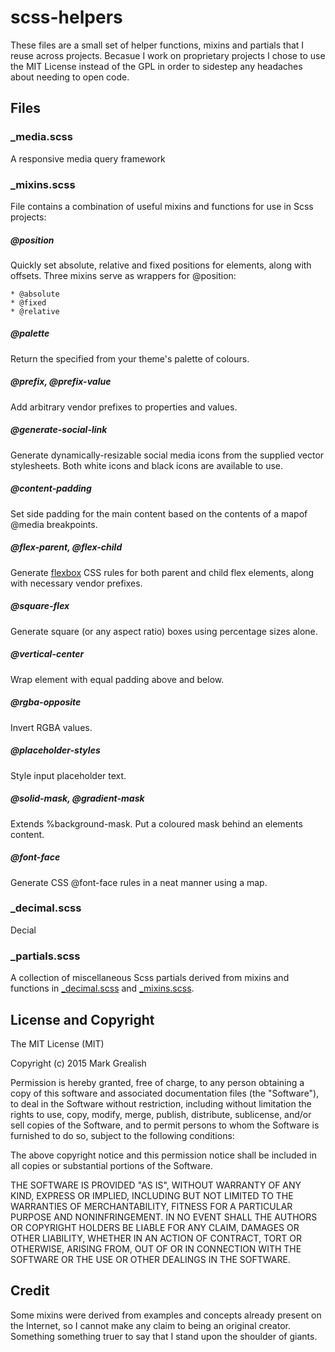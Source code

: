 # scss-helpers
These files are a small set of helper functions, mixins and partials that I reuse across projects. Becasue I work on proprietary projects I chose to use the MIT License instead of the GPL in order to sidestep any headaches about needing to open code. 

## Files

### \_media.scss
A responsive media query framework

### \_mixins.scss
File contains a combination of useful mixins and functions for use in Scss projects:

##### @position
Quickly set absolute, relative and fixed positions for elements, along with offsets. Three mixins serve as wrappers for @position:

    * @absolute
    * @fixed
    * @relative

##### @palette
Return the specified from your theme's palette of colours.

##### @prefix, @prefix-value
Add arbitrary vendor prefixes to properties and values.

##### @generate-social-link
Generate dynamically-resizable social media icons from the supplied vector stylesheets. Both white icons and black icons are available to use.

##### @content-padding
Set side padding for the main content based on the contents of a mapof @media breakpoints.

##### @flex-parent, @flex-child
Generate [flexbox](https://css-tricks.com/snippets/css/a-guide-to-flexbox/) CSS rules for both parent and child flex elements, along with necessary vendor prefixes.

##### @square-flex
Generate square (or any aspect ratio) boxes using percentage sizes alone.

##### @vertical-center
Wrap element with equal padding above and below.

##### @rgba-opposite
Invert RGBA values.

##### @placeholder-styles
Style input placeholder text.

##### @solid-mask, @gradient-mask 
Extends %background-mask. Put a coloured mask behind an elements content.

##### @font-face
Generate CSS @font-face rules in a neat manner using a map.


### \_decimal.scss
Decial 

### \_partials.scss
A collection of miscellaneous Scss partials derived from mixins and functions in [\_decimal.scss](/_decimal.scss) and [\_mixins.scss](/_mixins.scss).

## License and Copyright
The MIT License (MIT)

Copyright (c) 2015 Mark Grealish

Permission is hereby granted, free of charge, to any person obtaining a copy
of this software and associated documentation files (the "Software"), to deal
in the Software without restriction, including without limitation the rights
to use, copy, modify, merge, publish, distribute, sublicense, and/or sell
copies of the Software, and to permit persons to whom the Software is
furnished to do so, subject to the following conditions:

The above copyright notice and this permission notice shall be included in
all copies or substantial portions of the Software.

THE SOFTWARE IS PROVIDED "AS IS", WITHOUT WARRANTY OF ANY KIND, EXPRESS OR
IMPLIED, INCLUDING BUT NOT LIMITED TO THE WARRANTIES OF MERCHANTABILITY,
FITNESS FOR A PARTICULAR PURPOSE AND NONINFRINGEMENT. IN NO EVENT SHALL THE
AUTHORS OR COPYRIGHT HOLDERS BE LIABLE FOR ANY CLAIM, DAMAGES OR OTHER
LIABILITY, WHETHER IN AN ACTION OF CONTRACT, TORT OR OTHERWISE, ARISING FROM,
OUT OF OR IN CONNECTION WITH THE SOFTWARE OR THE USE OR OTHER DEALINGS IN
THE SOFTWARE.

## Credit
Some mixins were derived from examples and concepts already present on the Internet, so I cannot make any claim to being an original creator. Something something truer to say that I stand upon the shoulder of giants.

